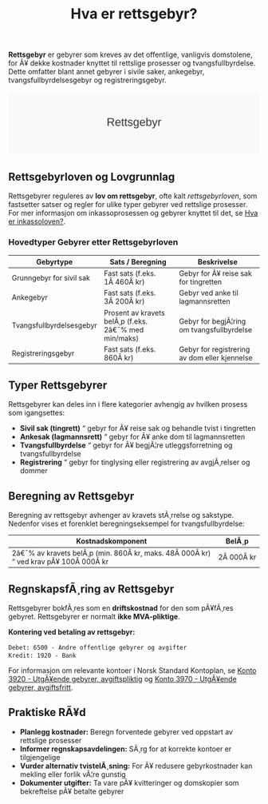 ﻿---
title: "Hva er rettsgebyr?"
meta_title: "Hva er rettsgebyr?"
meta_description: '**Rettsgebyr** er gebyrer som kreves av det offentlige, vanligvis domstolene, for Ã¥ dekke kostnader knyttet til rettslige prosesser og tvangsfullbyrdelse. Dett...'
slug: rettsgebyr
type: blog
layout: pages/single
---

**Rettsgebyr** er gebyrer som kreves av det offentlige, vanligvis domstolene, for Ã¥ dekke kostnader knyttet til rettslige prosesser og tvangsfullbyrdelse. Dette omfatter blant annet gebyrer i sivile saker, ankegebyr, tvangsfullbyrdelsesgebyr og registreringsgebyr.

![Rettsgebyr](rettsgebyr-image.svg)

## Rettsgebyrloven og Lovgrunnlag

Rettsgebyrer reguleres av **lov om rettsgebyr**, ofte kalt _rettsgebyrloven_, som fastsetter satser og regler for ulike typer gebyrer ved rettslige prosesser. For mer informasjon om inkassoprosessen og gebyrer knyttet til det, se [Hva er inkassoloven?](/blogs/regnskap/hva-er-inkassoloven "Hva er Inkassoloven? Komplett Guide til Norsk Inkassolovgivning og Regler").

### Hovedtyper Gebyrer etter Rettsgebyrloven

| Gebyrtype                       | Sats / Beregning                                 | Beskrivelse                                      |
|---------------------------------|--------------------------------------------------|--------------------------------------------------|
| Grunngebyr for sivil sak        | Fast sats (f.eks. 1Â 460Â kr)                      | Gebyr for Ã¥ reise sak for tingretten             |
| Ankegebyr                       | Fast sats (f.eks. 3Â 200Â kr)                      | Gebyr ved anke til lagmannsretten                |
| Tvangsfullbyrdelsesgebyr        | Prosent av kravets belÃ¸p (f.eks. 2â€¯% med min/maks)| Gebyr for begjÃ¦ring om tvangsfullbyrdelse        |
| Registreringsgebyr              | Fast sats (f.eks. 860Â kr)                        | Gebyr for registrering av dom eller kjennelse    |

## Typer Rettsgebyrer

Rettsgebyrer kan deles inn i flere kategorier avhengig av hvilken prosess som igangsettes:

* **Sivil sak (tingrett)** “ gebyr for Ã¥ reise sak og behandle tvist i tingretten
* **Ankesak (lagmannsrett)** “ gebyr for Ã¥ anke dom til lagmannsretten
* **Tvangsfullbyrdelse** “ gebyr for Ã¥ begjÃ¦re utleggsforretning og tvangsfullbyrdelse
* **Registrering** “ gebyr for tinglysing eller registrering av avgjÃ¸relser og dommer

## Beregning av Rettsgebyr

Beregning av rettsgebyr avhenger av kravets stÃ¸rrelse og sakstype. Nedenfor vises et forenklet beregningseksempel for tvangsfullbyrdelse:

| Kostnadskomponent                                             | BelÃ¸p                                                |
|---------------------------------------------------------------|------------------------------------------------------|
| 2â€¯% av kravets belÃ¸p (min. 860Â kr, maks. 48Â 000Â kr) “ ved krav pÃ¥ 100Â 000Â kr | 2Â 000Â kr                                           |

## RegnskapsfÃ¸ring av Rettsgebyr

Rettsgebyrer bokfÃ¸res som en **driftskostnad** for den som pÃ¥fÃ¸res gebyret. Rettsgebyrer er normalt **ikke MVA-pliktige**.

**Kontering ved betaling av rettsgebyr:**
```
Debet: 6500 - Andre offentlige gebyrer og avgifter
Kredit: 1920 - Bank
```

For informasjon om relevante kontoer i Norsk Standard Kontoplan, se [Konto 3920 - UtgÃ¥ende gebyrer, avgiftspliktig](/blogs/kontoplan/3920-utgaende-gebyrer-avgiftspliktig "Konto 3920 - UtgÃ¥ende gebyrer, avgiftspliktig") og [Konto 3970 - UtgÃ¥ende gebyrer, avgiftsfritt](/blogs/kontoplan/3970-utgaende-gebyrer-avgiftsfritt "Konto 3970 - UtgÃ¥ende gebyrer, avgiftsfritt").

## Praktiske RÃ¥d

* **Planlegg kostnader:** Beregn forventede gebyrer ved oppstart av rettslige prosesser  
* **Informer regnskapsavdelingen:** SÃ¸rg for at korrekte kontoer er tilgjengelige  
* **Vurder alternativ tvistelÃ¸sning:** For Ã¥ redusere gebyrkostnader kan mekling eller forlik vÃ¦re gunstig  
* **Dokumenter utgifter:** Ta vare pÃ¥ kvitteringer og domskopier som bekreftelse pÃ¥ betalte gebyrer






